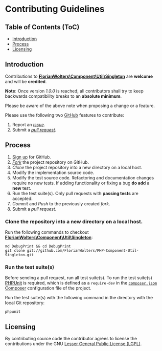 # Contributing Guidelines

## Table of Contents (ToC)

* [Introduction](#introduction)
* [Process](#process)
* [Licensing](#licensing)

## Introduction

Contributions to [**FlorianWolters\Component\Util\Singleton**][10] are
**welcome** and will be **credited**.

**Note:** Once version *1.0.0* is reached, all contributors shall try to keep
backwards compatibility breaks to an **absolute minimum**.

Please be aware of the above note when proposing a change or a feature.

Please use the following two [GitHub][1] features to contribute:

1. Report an [*issue*][11].
2. Submit a [*pull request*][12].

## Process

1. [Sign up][2] for GitHub.
2. [*Fork*][13] the project repository on GitHub.
3. *Clone* the project repository into a new directory on a local host.
4. Modify the implementation source code.
5. Modify the test source code. Refactoring and documentation changes require no
   new tests. If adding functionality or fixing a bug **do add** a **new** test.
6. Run the test suite(s). Only pull requests with **passing tests** are
   accepted.
7. *Commit* and *Push* to the previously created *fork*.
8. Submit a *pull request*.

### Clone the repository into a new directory on a local host.

Run the following commands to checkout
[**FlorianWolters\Component\Util\Singleton**][10]:

    md DebugPrint && cd DebugPrint
    git clone git://github.com/FlorianWolters/PHP-Component-Util-Singleton.git

### Run the test suite(s)

Before sending a pull request, run all test suite(s). To run the test suite(s)
[PHPUnit][3] is required, which is defined as a `require-dev` in the
[`composer.json`][14] [Composer][4] configuration file of the project.

Run the test suite(s) with the following command in the directory with the local
Git repository:

    phpunit

## Licensing

By contributing source code the contributor agrees to license the contributions
under the GNU [Lesser General Public License (LGPL)][5].

[1]: https://github.com
     "GitHub"
[2]: https://github.com/signup/free
     "Sign up for GitHub"
[3]: https://phpunit.de
     "PHPUnit"
[4]: https://getcomposer.com
     "Composer"
[5]: https://gnu.org/licenses/lgpl.txt
     "GNU Lesser General Public License"
[10]: https://github.com/FlorianWolters/PHP-Component-Util-Singleton
      "FlorianWolters/PHP-Component-Util-Singleton · GitHub"
[11]: https://github.com/FlorianWolters/PHP-Component-Util-Singleton/issues
      "Issues · FlorianWolters/PHP-Component-Util-Singleton · GitHub"
[12]: https://github.com/FlorianWolters/PHP-Component-Util-Singleton/pulls
      "Pull Requests · FlorianWolters/PHP-Component-Util-Singleton · GitHub"
[13]: https://github.com/FlorianWolters/PHP-Component-Util-Singleton/fork
      "Fork your own copy of FlorianWolters/PHP-Component-Util-Singleton to your account"
[14]: https://github.com/FlorianWolters/PHP-Component-Util-Singleton/blob/master/composer.json
      "PHP-Component-Util-Singleton/composer.json at master · FlorianWolters/PHP-Component-Util-Singleton"
